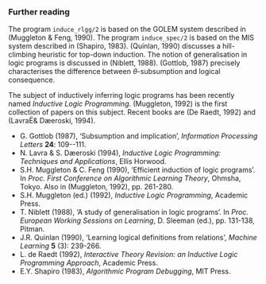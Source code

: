 ### Further reading ###

The program `induce_rlgg/2` is based on the GOLEM system described in (Muggleton & Feng, 1990). The program `induce_spec/2` is based on the MIS system described in (Shapiro, 1983). (Quinlan, 1990) discusses a hill-climbing heuristic for top-down induction. The notion of generalisation in logic programs is discussed in (Niblett, 1988). (Gottlob, 1987) precisely characterises the difference between $\theta$-subsumption and logical consequence.

The subject of inductively inferring logic programs has been recently named *Inductive Logic Programming*. (Muggleton, 1992) is the first collection of papers on this subject. Recent books are (De Raedt, 1992) and (Lavra&Euml;& D&aelig;eroski, 1994).

* G. Gottlob (1987), &lsquo;Subsumption and implication&rsquo;, *Information Processing Letters* **24**: 109--111.
* N. Lavra & S. D&aelig;eroski (1994), *Inductive Logic Programming: Techniques and Applications*, Ellis Horwood.
* S.H. Muggleton & C. Feng (1990), &lsquo;Efficient induction of logic programs&rsquo;. In *Proc. First Conference on Algorithmic Learning Theory*, Ohmsha, Tokyo. Also in (Muggleton, 1992), pp. 261-280.
* S.H. Muggleton (ed.) (1992), *Inductive Logic Programming*, Academic Press.
* T. Niblett (1988), &lsquo;A study of generalisation in logic programs&rsquo;. In *Proc. European Working Sessions on Learning*, D. Sleeman (ed.), pp. 131-138, Pitman.
* J.R. Quinlan (1990), &lsquo;Learning logical definitions from relations&rsquo;, *Machine Learning* **5** (3): 239-266.
* L. de Raedt (1992), *Interactive Theory Revision: an Inductive Logic Programming Approach*, Academic Press.
* E.Y. Shapiro (1983), *Algorithmic Program Debugging*, MIT Press.
